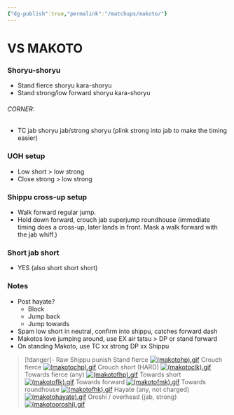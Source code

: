 ```yaml
---
{"dg-publish":true,"permalink":"/matchups/makoto/"}
---
```


# VS MAKOTO
### Shoryu-shoryu
- Stand fierce shoryu kara-shoryu
- Stand strong/low forward shoryu kara-shoryu
###### CORNER:
- TC jab shoryu jab/strong shoryu (plink strong into jab to make the timing easier)
### UOH setup
- Low short > low strong
- Close strong > low strong
### Shippu cross-up setup
- Walk forward regular jump. 
- Hold down forward, crouch jab superjump roundhouse (immediate timing does a cross-up, later lands in front. Mask a walk forward with the jab whiff.) 
### Short jab short
- YES (also short short short)
### Notes
- Post hayate?
	- Block
	- Jump back
	- Jump towards
- Spam low short in neutral, confirm into shippu, catches forward dash
- Makotos love jumping around, use EX air tatsu > DP or stand forward
- On standing Makoto, use TC xx strong DP xx Shippu

> [!danger]- Raw Shippu punish
> Stand fierce
[![(makotohp).gif](https://wiki.supercombo.gg/images/6/6a/%28makotohp%29.gif)](https://wiki.supercombo.gg/w/File:(makotohp).gif)
> Crouch fierce
[![(makotochp).gif](https://wiki.supercombo.gg/images/7/74/%28makotochp%29.gif)](https://wiki.supercombo.gg/w/File:(makotochp).gif)
> Crouch short (HARD)
[![(makotoclk).gif](https://wiki.supercombo.gg/images/6/61/%28makotoclk%29.gif)](https://wiki.supercombo.gg/w/File:(makotoclk).gif)
> Towards fierce (any)
[![(makotofhp).gif](https://wiki.supercombo.gg/images/7/7c/%28makotofhp%29.gif)](https://wiki.supercombo.gg/w/File:(makotofhp).gif)
> Towards short
[![(makotoflk).gif](https://wiki.supercombo.gg/images/0/07/%28makotoflk%29.gif)](https://wiki.supercombo.gg/w/File:(makotoflk).gif)
> Towards forward
[![(makotofmk).gif](https://wiki.supercombo.gg/images/b/b8/%28makotofmk%29.gif)](https://wiki.supercombo.gg/w/File:(makotofmk).gif)
> Towards roundhouse
[![(makotofhk).gif](https://wiki.supercombo.gg/images/d/d0/%28makotofhk%29.gif)](https://wiki.supercombo.gg/w/File:(makotofhk).gif)
> Hayate (any, not charged)
[![(makotohayate).gif](https://wiki.supercombo.gg/images/1/10/%28makotohayate%29.gif)](https://wiki.supercombo.gg/w/File:(makotohayate).gif)
> Oroshi / overhead (jab, strong)
[![(makotooroshi).gif](https://wiki.supercombo.gg/images/6/6e/%28makotooroshi%29.gif)](https://wiki.supercombo.gg/w/File:(makotooroshi).gif)